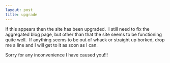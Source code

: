 ```yaml
---
layout: post
title: upgrade
---
```

If this appears then the site has been upgraded.  I still need to fix
the aggregated blog page, but other than that the site seems to be
functioning quite well.  If anything seems to be out of whack or
straight up borked, drop me a line and I will get to it as soon as I
can.

Sorry for any inconvenience I have caused you!!!
